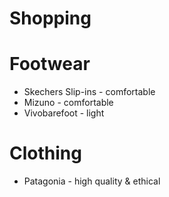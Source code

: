 # Shopping

# Footwear
- Skechers Slip-ins - comfortable
- Mizuno - comfortable
- Vivobarefoot - light

# Clothing
- Patagonia - high quality & ethical


